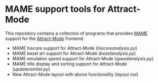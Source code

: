 # MAME support tools for Attract-Mode

This repository contains a collection of programs that provides [MAME](http://www.mamedev.org/) support for the [Attract-Mode](http://www.attractmode.org/) frontend:

- MAME hiscore support for Attract-Mode (*hiscoreanalysis.py*)
- MAME bezel art support for Attract-Mode (*bezelanalysis.py*)
- MAME emulation speed support for Attract-Mode (*speedanalysis.py*)
- MAME title display and sorting support for Attract-Mode (*updateromlist.py*)
- New Attract-Mode layout with above functionality (*layout.nut*)

